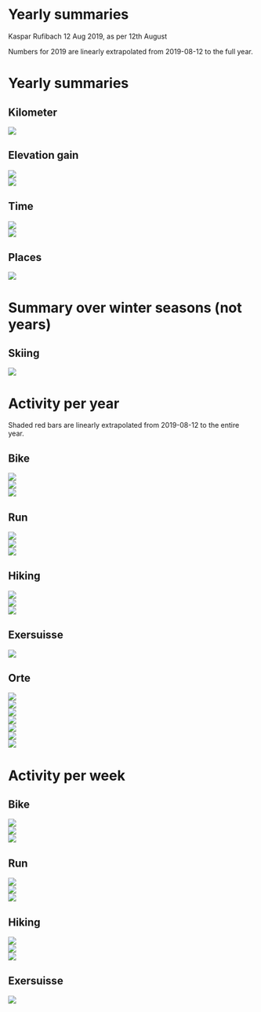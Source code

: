 Yearly summaries
================
Kaspar Rufibach
12 Aug 2019, as per 12th August

Numbers for 2019 are linearly extrapolated from 2019-08-12 to the full
year.

# Yearly summaries

## Kilometer

<img src="9_zsf_files/figure-gfm/unnamed-chunk-1-1.png" style="display: block; margin: auto;" />

## Elevation gain

<img src="9_zsf_files/figure-gfm/unnamed-chunk-2-1.png" style="display: block; margin: auto;" />

<img src="9_zsf_files/figure-gfm/unnamed-chunk-3-1.png" style="display: block; margin: auto;" />

## Time

<img src="9_zsf_files/figure-gfm/unnamed-chunk-4-1.png" style="display: block; margin: auto;" />

<img src="9_zsf_files/figure-gfm/unnamed-chunk-5-1.png" style="display: block; margin: auto;" />

## Places

<img src="9_zsf_files/figure-gfm/unnamed-chunk-6-1.png" style="display: block; margin: auto;" />

# Summary over winter seasons (not years)

## Skiing

<img src="9_zsf_files/figure-gfm/unnamed-chunk-7-1.png" style="display: block; margin: auto;" />

# Activity per year

Shaded red bars are linearly extrapolated from 2019-08-12 to the entire
year.

## Bike

<img src="9_zsf_files/figure-gfm/unnamed-chunk-8-1.png" style="display: block; margin: auto;" /><img src="9_zsf_files/figure-gfm/unnamed-chunk-8-2.png" style="display: block; margin: auto;" /><img src="9_zsf_files/figure-gfm/unnamed-chunk-8-3.png" style="display: block; margin: auto;" />

## Run

<img src="9_zsf_files/figure-gfm/unnamed-chunk-9-1.png" style="display: block; margin: auto;" /><img src="9_zsf_files/figure-gfm/unnamed-chunk-9-2.png" style="display: block; margin: auto;" /><img src="9_zsf_files/figure-gfm/unnamed-chunk-9-3.png" style="display: block; margin: auto;" />

## Hiking

<img src="9_zsf_files/figure-gfm/unnamed-chunk-10-1.png" style="display: block; margin: auto;" /><img src="9_zsf_files/figure-gfm/unnamed-chunk-10-2.png" style="display: block; margin: auto;" /><img src="9_zsf_files/figure-gfm/unnamed-chunk-10-3.png" style="display: block; margin: auto;" />

## Exersuisse

<img src="9_zsf_files/figure-gfm/unnamed-chunk-11-1.png" style="display: block; margin: auto;" />

## Orte

<img src="9_zsf_files/figure-gfm/unnamed-chunk-12-1.png" style="display: block; margin: auto;" /><img src="9_zsf_files/figure-gfm/unnamed-chunk-12-2.png" style="display: block; margin: auto;" /><img src="9_zsf_files/figure-gfm/unnamed-chunk-12-3.png" style="display: block; margin: auto;" /><img src="9_zsf_files/figure-gfm/unnamed-chunk-12-4.png" style="display: block; margin: auto;" /><img src="9_zsf_files/figure-gfm/unnamed-chunk-12-5.png" style="display: block; margin: auto;" /><img src="9_zsf_files/figure-gfm/unnamed-chunk-12-6.png" style="display: block; margin: auto;" /><img src="9_zsf_files/figure-gfm/unnamed-chunk-12-7.png" style="display: block; margin: auto;" />

# Activity per week

## Bike

<img src="9_zsf_files/figure-gfm/unnamed-chunk-13-1.png" style="display: block; margin: auto;" /><img src="9_zsf_files/figure-gfm/unnamed-chunk-13-2.png" style="display: block; margin: auto;" /><img src="9_zsf_files/figure-gfm/unnamed-chunk-13-3.png" style="display: block; margin: auto;" />

## Run

<img src="9_zsf_files/figure-gfm/unnamed-chunk-14-1.png" style="display: block; margin: auto;" /><img src="9_zsf_files/figure-gfm/unnamed-chunk-14-2.png" style="display: block; margin: auto;" /><img src="9_zsf_files/figure-gfm/unnamed-chunk-14-3.png" style="display: block; margin: auto;" />

## Hiking

<img src="9_zsf_files/figure-gfm/unnamed-chunk-15-1.png" style="display: block; margin: auto;" /><img src="9_zsf_files/figure-gfm/unnamed-chunk-15-2.png" style="display: block; margin: auto;" /><img src="9_zsf_files/figure-gfm/unnamed-chunk-15-3.png" style="display: block; margin: auto;" />

## Exersuisse

<img src="9_zsf_files/figure-gfm/unnamed-chunk-16-1.png" style="display: block; margin: auto;" />
